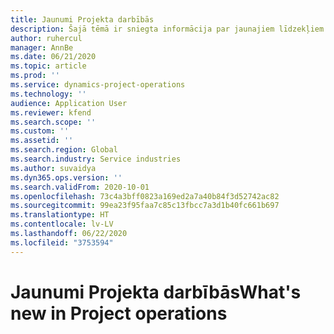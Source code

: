 ```yaml
---
title: Jaunumi Projekta darbībās
description: Šajā tēmā ir sniegta informācija par jaunajiem līdzekļiem un funkcionalitāti risinājumā Microsoft Dynamics 365 Projekta darbības.
author: ruhercul
manager: AnnBe
ms.date: 06/21/2020
ms.topic: article
ms.prod: ''
ms.service: dynamics-project-operations
ms.technology: ''
audience: Application User
ms.reviewer: kfend
ms.search.scope: ''
ms.custom: ''
ms.assetid: ''
ms.search.region: Global
ms.search.industry: Service industries
ms.author: suvaidya
ms.dyn365.ops.version: ''
ms.search.validFrom: 2020-10-01
ms.openlocfilehash: 73c4a3bff0823a169ed2a7a40b84f3d52742ac82
ms.sourcegitcommit: 99ea23f95faa7c85c13fbcc7a3d1b40fc661b697
ms.translationtype: HT
ms.contentlocale: lv-LV
ms.lasthandoff: 06/22/2020
ms.locfileid: "3753594"
---
```

# <a name="whats-new-in-project-operations"></a><span data-ttu-id="3e20d-103">Jaunumi Projekta darbībās</span><span class="sxs-lookup"><span data-stu-id="3e20d-103">What's new in Project operations</span></span>
